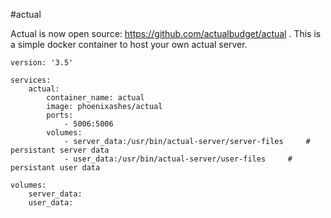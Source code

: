 #actual

Actual is now open source: https://github.com/actualbudget/actual .
This is a simple docker container to host your own actual server.

```
version: '3.5'

services:
    actual:
        container_name: actual
        image: phoenixashes/actual
        ports: 
            - 5006:5006
        volumes:
            - server_data:/usr/bin/actual-server/server-files     # persistant server data
            - user_data:/usr/bin/actual-server/user-files     # persistant user data

volumes:
    server_data:
    user_data:
```
